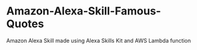 # Amazon-Alexa-Skill-Famous-Quotes
Amazon Alexa Skill made using Alexa Skills Kit and AWS Lambda function
